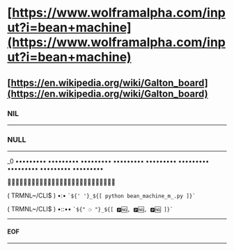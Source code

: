 # [https://www.wolframalpha.com/input?i=bean+machine](https://www.wolframalpha.com/input?i=bean+machine)

## [https://en.wikipedia.org/wiki/Galton_board](https://en.wikipedia.org/wiki/Galton_board)

### NIL

---------------------------------------------------------------------

### NULL

---------------------------------------------------------------------

_0 ••••••••• ••••••••• ••••••••• ••••••••• ••••••••• ••••••••• ••••••••• ••••••••• •••••••••

🍎🍎🍎🥝🥝🥝💙💙💙🍎🍎🍎🥝🥝🥝💙💙💙🍎🍎🍎🥝🥝🥝💙💙💙

( TRMNL~/CLI$ ) •:• `` `${' '}_${[ python bean_machine_m_.py ]}` ``

( TRMNL~/CLI$ ) •::•• `` `${" ⚆ "}_${[ 🅿️🆖, 🅿️🆖, 🅿️🆖 ]}` ``

---------------------------------------------------------------------

#### EOF

---------------------------------------------------------------------
